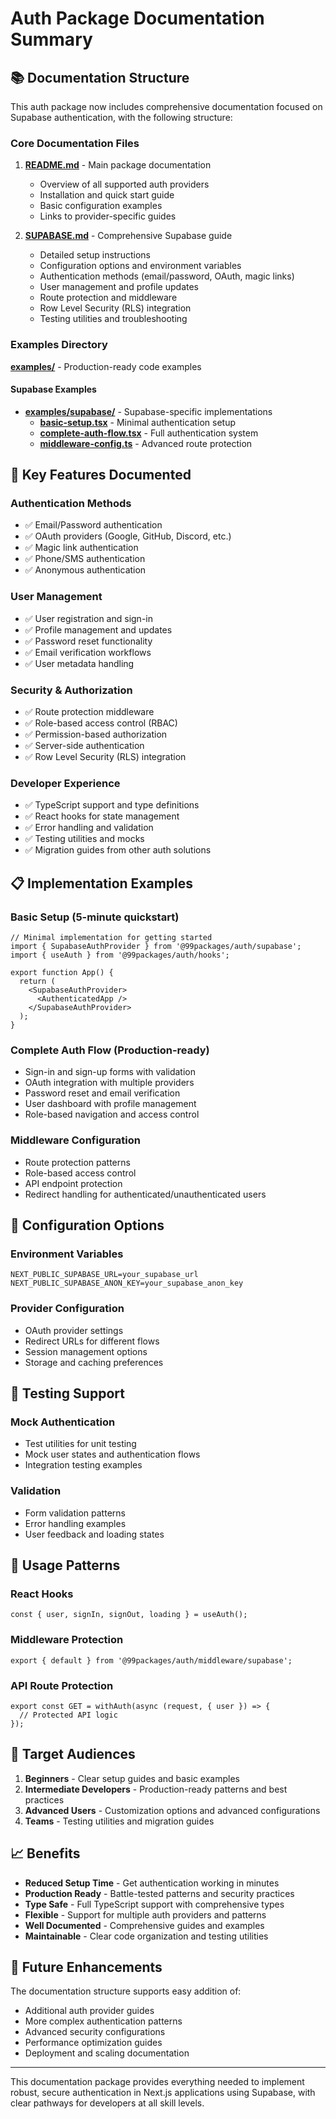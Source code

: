 # Auth Package Documentation Summary

## 📚 Documentation Structure

This auth package now includes comprehensive documentation focused on Supabase authentication, with the following structure:

### Core Documentation Files

1. **[README.md](./README.md)** - Main package documentation
   - Overview of all supported auth providers
   - Installation and quick start guide
   - Basic configuration examples
   - Links to provider-specific guides

2. **[SUPABASE.md](./SUPABASE.md)** - Comprehensive Supabase guide
   - Detailed setup instructions
   - Configuration options and environment variables
   - Authentication methods (email/password, OAuth, magic links)
   - User management and profile updates
   - Route protection and middleware
   - Row Level Security (RLS) integration
   - Testing utilities and troubleshooting

### Examples Directory

**[examples/](./examples/)** - Production-ready code examples

#### Supabase Examples
- **[examples/supabase/](./examples/supabase/)** - Supabase-specific implementations
  - **[basic-setup.tsx](./examples/supabase/basic-setup.tsx)** - Minimal authentication setup
  - **[complete-auth-flow.tsx](./examples/supabase/complete-auth-flow.tsx)** - Full authentication system
  - **[middleware-config.ts](./examples/supabase/middleware-config.ts)** - Advanced route protection

## 🎯 Key Features Documented

### Authentication Methods
- ✅ Email/Password authentication
- ✅ OAuth providers (Google, GitHub, Discord, etc.)
- ✅ Magic link authentication
- ✅ Phone/SMS authentication
- ✅ Anonymous authentication

### User Management
- ✅ User registration and sign-in
- ✅ Profile management and updates
- ✅ Password reset functionality
- ✅ Email verification workflows
- ✅ User metadata handling

### Security & Authorization
- ✅ Route protection middleware
- ✅ Role-based access control (RBAC)
- ✅ Permission-based authorization
- ✅ Server-side authentication
- ✅ Row Level Security (RLS) integration

### Developer Experience
- ✅ TypeScript support and type definitions
- ✅ React hooks for state management
- ✅ Error handling and validation
- ✅ Testing utilities and mocks
- ✅ Migration guides from other auth solutions

## 📋 Implementation Examples

### Basic Setup (5-minute quickstart)
```tsx
// Minimal implementation for getting started
import { SupabaseAuthProvider } from '@99packages/auth/supabase';
import { useAuth } from '@99packages/auth/hooks';

export function App() {
  return (
    <SupabaseAuthProvider>
      <AuthenticatedApp />
    </SupabaseAuthProvider>
  );
}
```

### Complete Auth Flow (Production-ready)
- Sign-in and sign-up forms with validation
- OAuth integration with multiple providers
- Password reset and email verification
- User dashboard with profile management
- Role-based navigation and access control

### Middleware Configuration
- Route protection patterns
- Role-based access control
- API endpoint protection
- Redirect handling for authenticated/unauthenticated users

## 🔧 Configuration Options

### Environment Variables
```env
NEXT_PUBLIC_SUPABASE_URL=your_supabase_url
NEXT_PUBLIC_SUPABASE_ANON_KEY=your_supabase_anon_key
```

### Provider Configuration
- OAuth provider settings
- Redirect URLs for different flows
- Session management options
- Storage and caching preferences

## 🧪 Testing Support

### Mock Authentication
- Test utilities for unit testing
- Mock user states and authentication flows
- Integration testing examples

### Validation
- Form validation patterns
- Error handling examples
- User feedback and loading states

## 📖 Usage Patterns

### React Hooks
```tsx
const { user, signIn, signOut, loading } = useAuth();
```

### Middleware Protection
```tsx
export { default } from '@99packages/auth/middleware/supabase';
```

### API Route Protection
```tsx
export const GET = withAuth(async (request, { user }) => {
  // Protected API logic
});
```

## 🎯 Target Audiences

1. **Beginners** - Clear setup guides and basic examples
2. **Intermediate Developers** - Production-ready patterns and best practices
3. **Advanced Users** - Customization options and advanced configurations
4. **Teams** - Testing utilities and migration guides

## 📈 Benefits

- **Reduced Setup Time** - Get authentication working in minutes
- **Production Ready** - Battle-tested patterns and security practices
- **Type Safe** - Full TypeScript support with comprehensive types
- **Flexible** - Support for multiple auth providers and patterns
- **Well Documented** - Comprehensive guides and examples
- **Maintainable** - Clear code organization and testing utilities

## 🔮 Future Enhancements

The documentation structure supports easy addition of:
- Additional auth provider guides
- More complex authentication patterns
- Advanced security configurations
- Performance optimization guides
- Deployment and scaling documentation

---

This documentation package provides everything needed to implement robust, secure authentication in Next.js applications using Supabase, with clear pathways for developers at all skill levels.
